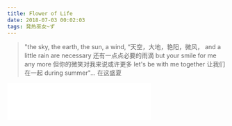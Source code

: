 ```yaml
---
title: Flower of Life
date: 2018-07-03 00:02:03
tags: 発热巫女~ず
---
```


>"the sky, the earth, the sun, a wind,
“天空，大地，艳阳，微风，
and a little rain are necessary
还有一点点必要的雨滴
but your smile for me any more
但你的微笑对我来说或许更多
let's be with me together
让我们在一起
during summer"...
在这盛夏

<iframe frameborder="no" border="0" marginwidth="0" marginheight="0" width=330 height=86 src="//music.163.com/outchain/player?type=2&id=744722&auto=1&height=66"></iframe>